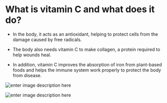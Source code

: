 ﻿

# What is vitamin C and what does it do?

-  In the body, it acts as an antioxidant, helping to protect cells from the damage caused by free radicals. 

-  The body also needs vitamin C to make collagen, a protein required to help wounds heal.

-  In addition, vitamin C improves the absorption of iron from plant-based foods and helps the immune system work properly to protect the body from disease.

![enter image description here](https://i.hizliresim.com/2w0xkul.png)

![enter image description here](https://i.hizliresim.com/4dzcn4o.png)
